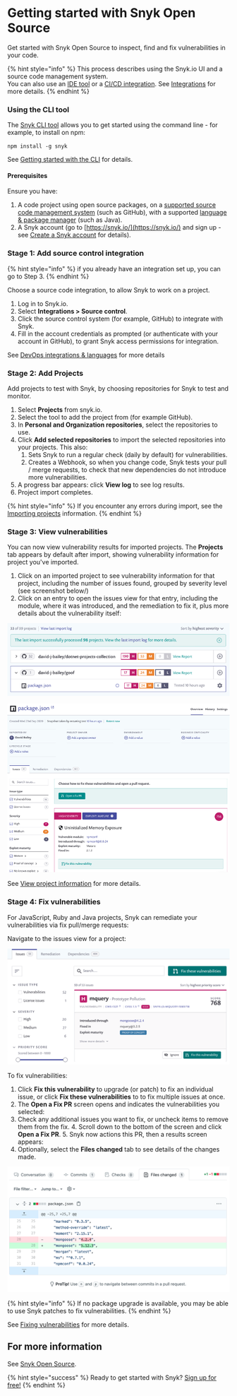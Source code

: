 # Getting started with Snyk Open Source

Get started with Snyk Open Source to inspect, find and fix vulnerabilities in your code.

{% hint style="info" %}
This process describes using the Snyk.io UI and a source code management system.  
You can also use an [IDE tool](integrations/ide-tools/) or a [CI/CD integration](integrations/ci-cd-integrations/). See [Integrations](integrations/) for more details.
{% endhint %}

### **Using the CLI tool**

The [Snyk CLI tool](snyk-cli/guides-for-our-cli/getting-started-with-the-cli/) allows you to get started using the command line - for example, to install on npm:

```text
npm install -g snyk
```

See [Getting started with the CLI](snyk-cli/guides-for-our-cli/getting-started-with-the-cli/) for details.

#### **Prerequisites**

Ensure you have:

1. A code project using open source packages, on a [supported source code management system](https://support.snyk.io/hc/en-us/sections/360001138098-Git-repository-SCM-integrations/) \(such as GitHub\), with a supported [language & package manager](https://support.snyk.io/hc/en-us/sections/360001087857-Language-package-manager-support/) \(such as Java\).
2. A Snyk account \(go to [https://snyk.io/](https://snyk.io/) and sign up - see [Create a Snyk account](getting-started/getting-started-snyk-products/) for details\).

### Stage 1: Add source control integration

{% hint style="info" %}
if you already have an integration set up, you can go to Step 3.
{% endhint %}

Choose a source code integration, to allow Snyk to work on a project.

1. Log in to Snyk.io.
2. Select **Integrations &gt; Source control**.
3. Click the source control system \(for example, GitHub\) to integrate with Snyk. 
4. Fill in the account credentials as prompted \(or authenticate with your account in GitHub\), to grant Snyk access permissions for integration.

See [DevOps integrations & languages](introducing-snyk/introduction-to-snyk/integrations-and-languages/) for more details

### Stage 2: Add Projects

Add projects to test with Snyk, by choosing repositories for Snyk to test and monitor.

1. Select **Projects** from snyk.io.
2. Select the tool to add the project from \(for example GitHub\).
3. In **Personal and Organization repositories**, select the repositories to use.
4. Click **Add selected repositories** to import the selected repositories into your projects. This also:
   1. Sets Snyk to run a regular check \(daily by default\) for vulnerabilities. 
   2. Creates a Webhook, so when you change code, Snyk tests your pull / merge requests, to check that new dependencies do not introduce more vulnerabilities. 
5. A progress bar appears: click **View log** to see log results. 
6. Project import completes.

{% hint style="info" %}
If you encounter any errors during import, see the [Importing projects](https://support.snyk.io/hc/en-us/sections/360000923478-Importing-projects/) information.
{% endhint %}

### Stage 3: View vulnerabilities

You can now view vulnerability results for imported projects. The **Projects** tab appears by default after import, showing vulnerability information for project you've imported.

1. Click on an imported project to see vulnerability information for that project, including the number of issues found, grouped by severity level \(see screenshot below\/)
2. Click on an entry to open the issues view for that entry, including the module, where it was introduced, and the remediation to fix it, plus more details about the vulnerability itself:

![](../../.gitbook/assets/view_vulns__overview.png/)

![](../../.gitbook/assets/detailed-vuln-information%20%283%29%20%284%29%20%284%29%20%284%29%20%286%29%20%287%29%20%285%29%20%281%29.png/)

See [View project information](getting-started/introduction-to-snyk-projects/view-project-information/) for more details.

### Stage 4: Fix vulnerabilities

For JavaScript, Ruby and Java projects, Snyk can remediate your vulnerabilities via fix pull/merge requests:

Navigate to the issues view for a project:

![Screenshot\_2021-04-09\_at\_17.35.25.png](../../.gitbook/assets/screenshot_2021-04-09_at_17.35.25.png/)

To fix vulnerabilities:

1. Click **Fix this vulnerability** to upgrade \(or patch\) to fix an individual issue, or click **Fix these vulnerabilities** to to fix multiple issues at once.
2. The **Open a Fix PR** screen opens and indicates the vulnerabilities you selected:
3. Check any additional issues you want to fix, or uncheck items to remove them from the fix. 4. Scroll down to the bottom of the screen and click **Open a Fix PR**. 5. Snyk now actions this PR, then a results screen appears:
4. Optionally, select the **Files changed** tab to see details of the changes made.

![](../../.gitbook/assets/screenshot_2021-04-09_at_17.46.22.png/)

{% hint style="info" %}
If no package upgrade is available, you may be able to use Snyk patches to fix vulnerabilities.
{% endhint %}

See [Fixing vulnerabilities](snyk-open-source/open-source-basics/fixing-vulnerabilities/) for more details.

## For more information

See [Snyk Open Source](snyk-open-source/).

{% hint style="success" %}
Ready to get started with Snyk? [Sign up for free!](https://snyk.io/login?cta=sign-up&loc=footer&page=support_docs_page/)
{% endhint %}

